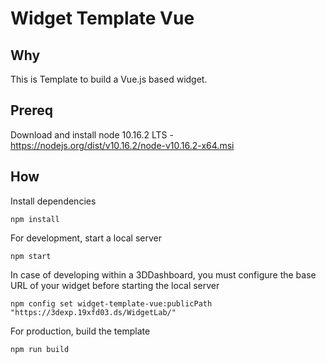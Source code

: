 # Widget Template Vue

## Why

This is Template to build a Vue.js based widget.

## Prereq

Download and install node 10.16.2 LTS - https://nodejs.org/dist/v10.16.2/node-v10.16.2-x64.msi

## How

Install dependencies

    npm install

For development, start a local server

    npm start

In case of developing within a 3DDashboard, you must configure the base URL of your widget before starting the local server

    npm config set widget-template-vue:publicPath "https://3dexp.19xfd03.ds/WidgetLab/"

For production, build the template

    npm run build
